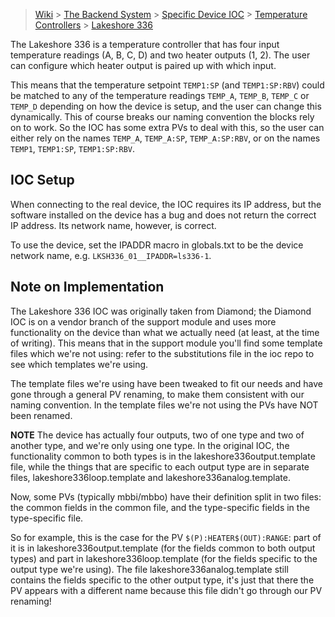 > [Wiki](Home) > [The Backend System](The-Backend-System) > [Specific Device IOC](Specific-Device-IOC) > [Temperature Controllers](Temperature-Controllers) > [Lakeshore 336](Lakeshore336)

The Lakeshore 336 is a temperature controller that has four input temperature readings (A, B, C, D) and two heater outputs (1, 2). The user can configure which heater output is paired up with which input.

This means that the temperature setpoint `TEMP1:SP` (and `TEMP1:SP:RBV`) could be matched to any of the temperature readings `TEMP_A`, `TEMP_B`, `TEMP_C` or `TEMP_D` depending on how the device is setup, and the user can change this dynamically.
This of course breaks our naming convention the blocks rely on to work. So the IOC has some extra PVs to deal with this, so the user can either rely on the names `TEMP_A`, `TEMP_A:SP`, `TEMP_A:SP:RBV`, or on the names `TEMP1`, `TEMP1:SP`, `TEMP1:SP:RBV`.


## IOC Setup
When connecting to the real device, the IOC requires its IP address, but the software installed on the device has a bug and does not return the correct IP address. Its network name, however, is correct.

To use the device, set the IPADDR macro in globals.txt to be the device network name, e.g. `LKSH336_01__IPADDR=ls336-1`.

## Note on Implementation
The Lakeshore 336 IOC was originally taken from Diamond; the Diamond IOC is on a vendor branch of the support module and uses more functionality on the device than what we actually need (at least, at the time of writing). This means that in the support module you'll find some template files which we're not using: refer to the substitutions file in the ioc repo to see which templates we're using.

The template files we're using have been tweaked to fit our needs and have gone through a general PV renaming, to make them consistent with our naming convention. In the template files we're not using the PVs have NOT been renamed.

**NOTE**
The device has actually four outputs, two of one type and two of another type, and we're only using one type. In the original IOC, the functionality common to both types is in the lakeshore336output.template file, while the things that are specific to each output type are in separate files, lakeshore336loop.template and lakeshore336analog.template.

Now, some PVs (typically mbbi/mbbo) have their definition split in two files: the common fields in the common file, and the type-specific fields in the type-specific file.

So for example, this is the case for the PV `$(P):HEATER$(OUT):RANGE`: part of it is in lakeshore336output.template (for the fields common to both output types) and part in lakeshore336loop.template (for the fields specific to the output type we're using). The file lakeshore336analog.template still contains the fields specific to the other output type, it's just that there the PV appears with a different name because this file didn't go through our PV renaming!

